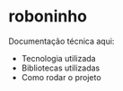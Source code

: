 # roboninho

Documentação técnica aqui:
* Tecnologia utilizada
* Bibliotecas utilizadas
* Como rodar o projeto
